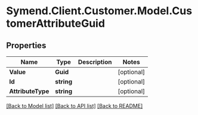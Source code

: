 # Symend.Client.Customer.Model.CustomerAttributeGuid

## Properties

Name | Type | Description | Notes
------------ | ------------- | ------------- | -------------
**Value** | **Guid** |  | [optional] 
**Id** | **string** |  | [optional] 
**AttributeType** | **string** |  | [optional] 

[[Back to Model list]](../README.md#documentation-for-models) [[Back to API list]](../README.md#documentation-for-api-endpoints) [[Back to README]](../README.md)

